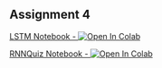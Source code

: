 ## Assignment 4

[LSTM Notebook - ](https://github.com/jai2shan/TSAI_END2/blob/main/Session%204/END2_Session_4_LSTM.ipynb) [![Open In Colab](https://colab.research.google.com/assets/colab-badge.svg)](https://colab.research.google.com/github/jai2shan/TSAI_END2/blob/main/Session%204/END2_Session_4_LSTM.ipynb)


[RNNQuiz Notebook - ](https://github.com/jai2shan/TSAI_END2/blob/main/Session%204/RNN_Quiz.ipynb) [![Open In Colab](https://colab.research.google.com/assets/colab-badge.svg)](https://colab.research.google.com/github/jai2shan/TSAI_END2/blob/main/Session%204/RNN_Quiz.ipynb)